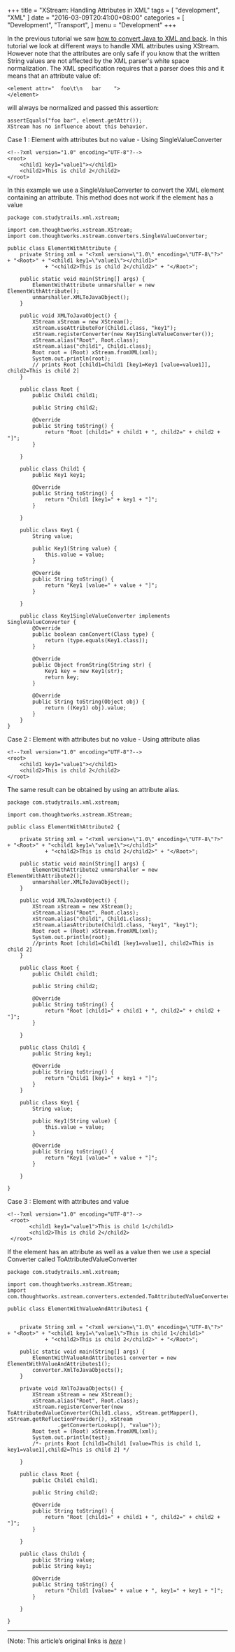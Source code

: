 
+++
title = "XStream: Handling Attributes in XML"
tags = [
    "development",
    "XML"
]
date = "2016-03-09T20:41:00+08:00"
categories = [
    "Development",
    "Transport",
]
menu = "Development"
+++

In the previous tutorial we saw [how to convert Java to XML and back](/post/dev_201603081411 "Parsing An XML"). In this tutorial we look at different ways to handle XML attributes using XStream. However note that the attributes are only safe if you know that the written String values are not affected by the XML parser's white space normalization. The XML specification requires that a parser does this and it means that an attribute value of:

```
<element attr="  foo\t\n   bar    ">
</element>
```

will always be normalized and passed this assertion:

```
assertEquals("foo bar", element.getAttr());
XStream has no influence about this behavior.
```
<!--more-->
Case 1 : Element with attributes but no value - Using SingleValueConverter

```
<!--?xml version="1.0" encoding="UTF-8"?-->
<root>
    <child1 key1="value1"></child1>
    <child2>This is child 2</child2>
</root>
```

In this example we use a SingleValueConverter to convert the XML element containing an attribute. This method does not work if the element has a value

```
package com.studytrails.xml.xstream;

import com.thoughtworks.xstream.XStream;
import com.thoughtworks.xstream.converters.SingleValueConverter;

public class ElementWithAttribute {
    private String xml = "<?xml version=\"1.0\" encoding=\"UTF-8\"?>" + "<Root>" + "<child1 key1=\"value1\"></child1>"
            + "<child2>This is child 2</child2>" + "</Root>";

    public static void main(String[] args) {
        ElementWithAttribute unmarshaller = new ElementWithAttribute();
        unmarshaller.XMLToJavaObject();
    }

    public void XMLToJavaObject() {
        XStream xStream = new XStream();
        xStream.useAttributeFor(Child1.class, "key1");
        xStream.registerConverter(new Key1SingleValueConverter());
        xStream.alias("Root", Root.class);
        xStream.alias("child1", Child1.class);
        Root root = (Root) xStream.fromXML(xml);
        System.out.println(root);
        // prints Root [child1=Child1 [key1=Key1 [value=value1]], child2=This is child 2]
    }

    public class Root {
        public Child1 child1;

        public String child2;

        @Override
        public String toString() {
            return "Root [child1=" + child1 + ", child2=" + child2 + "]";
        }

    }

    public class Child1 {
        public Key1 key1;

        @Override
        public String toString() {
            return "Child1 [key1=" + key1 + "]";
        }

    }

    public class Key1 {
        String value;

        public Key1(String value) {
            this.value = value;
        }

        @Override
        public String toString() {
            return "Key1 [value=" + value + "]";
        }

    }

    public class Key1SingleValueConverter implements SingleValueConverter {
        @Override
        public boolean canConvert(Class type) {
            return (type.equals(Key1.class));
        }

        @Override
        public Object fromString(String str) {
            Key1 key = new Key1(str);
            return key;
        }

        @Override
        public String toString(Object obj) {
            return ((Key1) obj).value;
        }
    }
}
```

Case 2 : Element with attributes but no value - Using attribute alias

```
<!--?xml version="1.0" encoding="UTF-8"?-->
<root>
    <child1 key1="value1"></child1>
    <child2>This is child 2</child2>
</root>
```

The same result can be obtained by using an attribute alias.

```
package com.studytrails.xml.xstream;

import com.thoughtworks.xstream.XStream;

public class ElementWithAttribute2 {

    private String xml = "<?xml version=\"1.0\" encoding=\"UTF-8\"?>" + "<Root>" + "<child1 key1=\"value1\"></child1>"
            + "<child2>This is child 2</child2>" + "</Root>";

    public static void main(String[] args) {
        ElementWithAttribute2 unmarshaller = new ElementWithAttribute2();
        unmarshaller.XMLToJavaObject();
    }

    public void XMLToJavaObject() {
        XStream xStream = new XStream();
        xStream.alias("Root", Root.class);
        xStream.alias("child1", Child1.class);
        xStream.aliasAttribute(Child1.class, "key1", "key1");
        Root root = (Root) xStream.fromXML(xml);
        System.out.println(root);
        //prints Root [child1=Child1 [key1=value1], child2=This is child 2]
    }

    public class Root {
        public Child1 child1;

        public String child2;

        @Override
        public String toString() {
            return "Root [child1=" + child1 + ", child2=" + child2 + "]";
        }

    }

    public class Child1 {
        public String key1;

        @Override
        public String toString() {
            return "Child1 [key1=" + key1 + "]";
        }
    }

    public class Key1 {
        String value;

        public Key1(String value) {
            this.value = value;
        }

        @Override
        public String toString() {
            return "Key1 [value=" + value + "]";
        }

    }

}
```

Case 3 : Element with attributes and value

```
<!--?xml version="1.0" encoding="UTF-8"?-->
 <root>
       <child1 key1="value1">This is child 1</child1>
       <child2>This is child 2</child2>
 </root>
 ```
If the element has an attribute as well as a value then we use a special Converter called ToAttributedValueConverter

```
package com.studytrails.xml.xstream;

import com.thoughtworks.xstream.XStream;
import com.thoughtworks.xstream.converters.extended.ToAttributedValueConverter;

public class ElementWithValueAndAttributes1 {


    private String xml = "<?xml version=\"1.0\" encoding=\"UTF-8\"?>" + "<Root>" + "<child1 key1=\"value1\">This is child 1</child1>"
            + "<child2>This is child 2</child2>" + "</Root>";

    public static void main(String[] args) {
        ElementWithValueAndAttributes1 converter = new ElementWithValueAndAttributes1();
        converter.XmlToJavaObjects();
    }

    private void XmlToJavaObjects() {
        XStream xStream = new XStream();
        xStream.alias("Root", Root.class);
        xStream.registerConverter(new ToAttributedValueConverter(Child1.class, xStream.getMapper(), xStream.getReflectionProvider(), xStream
                .getConverterLookup(), "value"));
        Root test = (Root) xStream.fromXML(xml);
        System.out.println(test);
        /*- prints Root [child1=Child1 [value=This is child 1, key1=value1],child2=This is child 2] */

    }

    public class Root {
        public Child1 child1;

        public String child2;

        @Override
        public String toString() {
            return "Root [child1=" + child1 + ", child2=" + child2 + "]";
        }

    }

    public class Child1 {
        public String value;
        public String key1;

        @Override
        public String toString() {
            return "Child1 [value=" + value + ", key1=" + key1 + "]";
        }

    }

}
```

------------------

(Note: This article’s original links is [*here*](http://www.studytrails.com/java/xml/xstream/xstream-java-xml-attributes.jsp "Handling Attributes in XML") )
